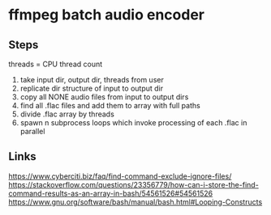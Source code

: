 # ffmpeg batch audio encoder

## Steps

threads = CPU thread count

1. take input dir, output dir, threads from user
1. replicate dir structure of input to output dir
1. copy all NONE audio files from input to output dirs
1. find all .flac files and add them to array with full paths
1. divide .flac array by threads
1. spawn n subprocess loops which invoke processing of each .flac in parallel

## Links

https://www.cyberciti.biz/faq/find-command-exclude-ignore-files/
https://stackoverflow.com/questions/23356779/how-can-i-store-the-find-command-results-as-an-array-in-bash/54561526#54561526
https://www.gnu.org/software/bash/manual/bash.html#Looping-Constructs
